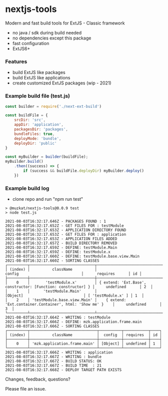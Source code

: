 # nextjs-tools

Modern and fast build tools for ExtJS - Classic framework

* no java / sdk during build needed
* no dependencies except this package
* fast configuration
* ExtJS6+

### Features

* build ExtJS like packages
* build ExtJS like applications
* create customized ExtJS packages (wip - 2021)

### Example build file (test.js)

```javascript
const builder = require('./next-ext-build')

const buildFile = {
    srcDir: 'src',
    appDir: 'application',
    packagesDir: 'packages',
    bundleFiles: true,
    deployMode: 'bundle',
    deployDir: 'public'
}

const myBuilder = builder(buildFile);
myBuilder.build()
    .then((success) => {
        if (success && buildFile.deployDir) myBuilder.deploy()
    })
```
### Example build log

* clone repo and run "npm run test"

```shell
> @muzkat/nextjs-tools@0.0.9 test
> node test.js

2021-08-03T16:32:17.646Z - PACKAGES FOUND : 1
2021-08-03T16:32:17.652Z - GET FILES FOR : testModule
2021-08-03T16:32:17.653Z - APPLICATION DIRECTORY FOUND
2021-08-03T16:32:17.653Z - GET FILES FOR : application
2021-08-03T16:32:17.653Z - APPLICATION FILES ADDED
2021-08-03T16:32:17.657Z - BUILD DIRECTORY REMOVED
2021-08-03T16:32:17.659Z - DEFINE: testModule.Main
2021-08-03T16:32:17.659Z - DEFINE: testModule.x
2021-08-03T16:32:17.660Z - DEFINE: testModule.base.view.Main
2021-08-03T16:32:17.660Z - SORTING CLASSES
┌─────────┬─────────────────────────────┬──────────────────────────────────────────────────────────────┬────────────────────┬────┐
│ (index) │          className          │                            config                            │      requires      │ id │
├─────────┼─────────────────────────────┼──────────────────────────────────────────────────────────────┼────────────────────┼────┤
│    0    │       'testModule.x'        │ { extend: 'Ext.Base', constructor: [Function: constructor] } │     undefined      │ 2  │
│    1    │      'testModule.Main'      │                           [Object]                           │ [ 'testModule.x' ] │ 1  │
│    2    │ 'testModule.base.view.Main' │    { extend: 'Ext.container.Container', html: 'Show me' }    │     undefined      │ 3  │
└─────────┴─────────────────────────────┴──────────────────────────────────────────────────────────────┴────────────────────┴────┘
2021-08-03T16:32:17.664Z - WRITING : testModule
2021-08-03T16:32:17.666Z - DEFINE: mzk.application.frame.main
2021-08-03T16:32:17.666Z - SORTING CLASSES
┌─────────┬──────────────────────────────┬──────────┬───────────┬────┐
│ (index) │          className           │  config  │ requires  │ id │
├─────────┼──────────────────────────────┼──────────┼───────────┼────┤
│    0    │ 'mzk.application.frame.main' │ [Object] │ undefined │ 1  │
└─────────┴──────────────────────────────┴──────────┴───────────┴────┘
2021-08-03T16:32:17.666Z - WRITING : application
2021-08-03T16:32:17.667Z - WRITING : bundle
2021-08-03T16:32:17.667Z - BUILD STATUS: OK
2021-08-03T16:32:17.667Z - BUILD TIME  : 21
2021-08-03T16:32:17.668Z - DEPLOY TARGET PATH EXISTS
```

Changes, feedback, questions?

Please file an issue. 
